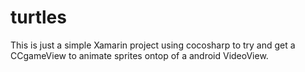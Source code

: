 # turtles  
This is just a simple Xamarin project using cocosharp to try and get a CCgameView to animate sprites ontop of a android VideoView.
